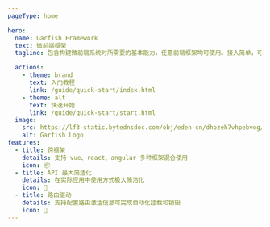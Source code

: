 ```yaml
---
pageType: home

hero:
  name: Garfish Framework
  text: 微前端框架
  tagline: 包含构建微前端系统时所需要的基本能力，任意前端框架均可使用。接入简单，可轻松将多个前端应用组合成内聚的单个产品

  actions:
    - theme: brand
      text: 入门教程
      link: /guide/quick-start/index.html
    - theme: alt
      text: 快速开始
      link: /guide/quick-start/start.html
  image:
    src: https://lf3-static.bytednsdoc.com/obj/eden-cn/dhozeh7vhpebvog/open-garfish/icons/icon.png
    alt: Garfish Logo
features:
  - title: 跨框架
    details: 支持 vue、react、angular 多种框架混合使用
    icon: 📦
  - title: API 最大简洁化
    details: 在实际应用中使用方式极大简洁化
    icon: 🎨
  - title: 路由驱动
    details: 支持配置路由激活信息可完成自动化挂载和销毁
    icon: 🌈
---
```

